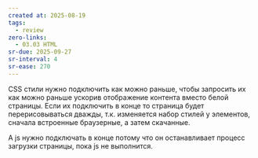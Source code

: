 ```yaml
---
created at: 2025-08-19
tags:
  - review
zero-links:
  - 03.03 HTML
sr-due: 2025-09-27
sr-interval: 4
sr-ease: 270
---
```

CSS стили нужно подключить как можно раньше, чтобы запросить их как можно раньше ускорив отображение контента вместо белой страницы. Если их подключить в конце то страница будет перерисовываться дважды, т.к. изменяется набор стилей у элементов, сначала встроенные браузерные, а затем скачанные.

А js нужно подключать в конце потому что он останавливает процесс загрузки страницы, пока js не выполнится.